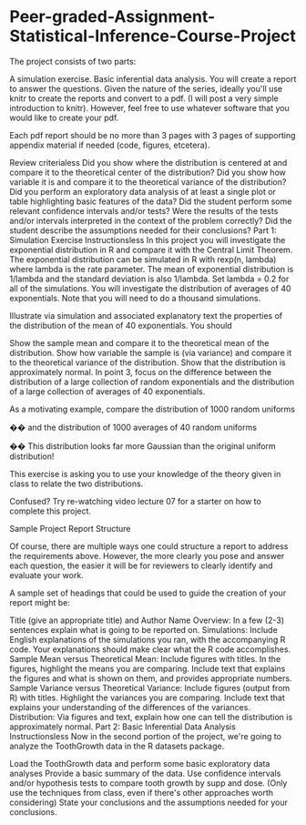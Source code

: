 # Peer-graded-Assignment-Statistical-Inference-Course-Project
The project consists of two parts:

A simulation exercise. Basic inferential data analysis. You will create a report to answer the questions. Given the nature of the series, ideally you'll use knitr to create the reports and convert to a pdf. (I will post a very simple introduction to knitr). However, feel free to use whatever software that you would like to create your pdf.

Each pdf report should be no more than 3 pages with 3 pages of supporting appendix material if needed (code, figures, etcetera).

Review criterialess Did you show where the distribution is centered at and compare it to the theoretical center of the distribution? Did you show how variable it is and compare it to the theoretical variance of the distribution? Did you perform an exploratory data analysis of at least a single plot or table highlighting basic features of the data? Did the student perform some relevant confidence intervals and/or tests? Were the results of the tests and/or intervals interpreted in the context of the problem correctly? Did the student describe the assumptions needed for their conclusions? Part 1: Simulation Exercise Instructionsless In this project you will investigate the exponential distribution in R and compare it with the Central Limit Theorem. The exponential distribution can be simulated in R with rexp(n, lambda) where lambda is the rate parameter. The mean of exponential distribution is 1/lambda and the standard deviation is also 1/lambda. Set lambda = 0.2 for all of the simulations. You will investigate the distribution of averages of 40 exponentials. Note that you will need to do a thousand simulations.

Illustrate via simulation and associated explanatory text the properties of the distribution of the mean of 40 exponentials. You should

Show the sample mean and compare it to the theoretical mean of the distribution. Show how variable the sample is (via variance) and compare it to the theoretical variance of the distribution. Show that the distribution is approximately normal. In point 3, focus on the difference between the distribution of a large collection of random exponentials and the distribution of a large collection of averages of 40 exponentials.

As a motivating example, compare the distribution of 1000 random uniforms

�� and the distribution of 1000 averages of 40 random uniforms

�� This distribution looks far more Gaussian than the original uniform distribution!

This exercise is asking you to use your knowledge of the theory given in class to relate the two distributions.

Confused? Try re-watching video lecture 07 for a starter on how to complete this project.

Sample Project Report Structure

Of course, there are multiple ways one could structure a report to address the requirements above. However, the more clearly you pose and answer each question, the easier it will be for reviewers to clearly identify and evaluate your work.

A sample set of headings that could be used to guide the creation of your report might be:

Title (give an appropriate title) and Author Name Overview: In a few (2-3) sentences explain what is going to be reported on. Simulations: Include English explanations of the simulations you ran, with the accompanying R code. Your explanations should make clear what the R code accomplishes. Sample Mean versus Theoretical Mean: Include figures with titles. In the figures, highlight the means you are comparing. Include text that explains the figures and what is shown on them, and provides appropriate numbers. Sample Variance versus Theoretical Variance: Include figures (output from R) with titles. Highlight the variances you are comparing. Include text that explains your understanding of the differences of the variances. Distribution: Via figures and text, explain how one can tell the distribution is approximately normal. Part 2: Basic Inferential Data Analysis Instructionsless Now in the second portion of the project, we're going to analyze the ToothGrowth data in the R datasets package.

Load the ToothGrowth data and perform some basic exploratory data analyses Provide a basic summary of the data. Use confidence intervals and/or hypothesis tests to compare tooth growth by supp and dose. (Only use the techniques from class, even if there's other approaches worth considering) State your conclusions and the assumptions needed for your conclusions.

